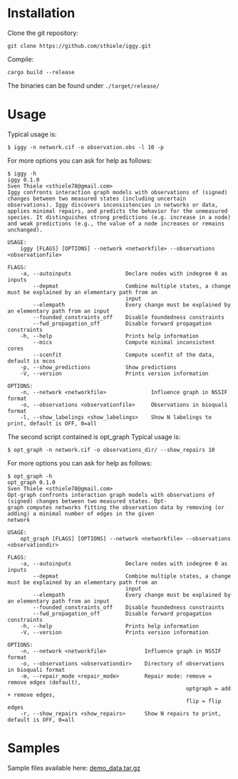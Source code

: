 # Installation


Clone the git repository:

	git clone https://github.com/sthiele/iggy.git


Compile:

	cargo build --release

The binaries can be found under `./target/release/`


# Usage

Typical usage is:

	$ iggy -n network.cif -o observation.obs -l 10 -p

For more options you can ask for help as follows:

	$ iggy -h
	iggy 0.1.0
	Sven Thiele <sthiele78@gmail.com>
	Iggy confronts interaction graph models with observations of (signed) changes between two measured states (including uncertain observations). Iggy discovers inconsistencies in networks or data, applies minimal repairs, and predicts the behavior for the unmeasured species. It distinguishes strong predictions (e.g. increase in a node) and weak predictions (e.g., the value of a node increases or remains unchanged).

	USAGE:
        iggy [FLAGS] [OPTIONS] --network <networkfile> --observations <observationfile>

	FLAGS:
	    -a, --autoinputs                 Declare nodes with indegree 0 as inputs
	        --depmat                     Combine multiple states, a change must be explained by an elementary path from an
	                                     input
	        --elempath                   Every change must be explained by an elementary path from an input
	        --founded_constraints_off    Disable foundedness constraints
	        --fwd_propagation_off        Disable forward propagation constraints
	    -h, --help                       Prints help information
	        --mics                       Compute minimal inconsistent cores
	        --scenfit                    Compute scenfit of the data, default is mcos
	    -p, --show_predictions           Show predictions
	    -V, --version                    Prints version information

	OPTIONS:
	    -n, --network <networkfile>              Influence graph in NSSIF format
	    -o, --observations <observationfile>     Observations in bioquali format
	    -l, --show_labelings <show_labelings>    Show N labelings to print, default is OFF, 0=all


The second script contained is opt_graph
Typical usage is:

	$ opt_graph -n network.cif -o observations_dir/ --show_repairs 10

For more options you can ask for help as follows:

	$ opt_graph -h
	opt_graph 0.1.0
	Sven Thiele <sthiele78@gmail.com>
	Opt-graph confronts interaction graph models with observations of (signed) changes between two measured states. Opt-
	graph computes networks fitting the observation data by removing (or adding) a minimal number of edges in the given
	network

	USAGE:
	    opt_graph [FLAGS] [OPTIONS] --network <networkfile> --observations <observationdir>

	FLAGS:
	    -a, --autoinputs                 Declare nodes with indegree 0 as inputs
	        --depmat                     Combine multiple states, a change must be explained by an elementary path from an
	                                     input
	        --elempath                   Every change must be explained by an elementary path from an input
	        --founded_constraints_off    Disable foundedness constraints
	        --fwd_propagation_off        Disable forward propagation constraints
	    -h, --help                       Prints help information
	    -V, --version                    Prints version information

	OPTIONS:
	    -n, --network <networkfile>            Influence graph in NSSIF format
	    -o, --observations <observationdir>    Directory of observations in bioquali format
	    -m, --repair_mode <repair_mode>        Repair mode: remove = remove edges (default), 
	                                                        optgraph = add + remove edges,
	                                                        flip = flip edges
	    -r, --show_repairs <show_repairs>      Show N repairs to print, default is OFF, 0=all



# Samples

Sample files available here: [demo_data.tar.gz](https://bioasp.github.io/iggy/downloads/demo_data.tar.gz)
